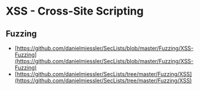 # XSS - Cross-Site Scripting

## Fuzzing

* [https://github.com/danielmiessler/SecLists/blob/master/Fuzzing/XSS-Fuzzing](https://github.com/danielmiessler/SecLists/blob/master/Fuzzing/XSS-Fuzzing)
* [https://github.com/danielmiessler/SecLists/tree/master/Fuzzing/XSS](https://github.com/danielmiessler/SecLists/tree/master/Fuzzing/XSS)

